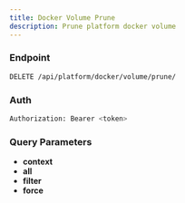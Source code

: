 ```yaml
---
title: Docker Volume Prune
description: Prune platform docker volume
---
```


### Endpoint

```bash
DELETE /api/platform/docker/volume/prune/
```

### Auth

```bash
Authorization: Bearer <token>
```

### Query Parameters

- **context**
- **all**
- **filter**
- **force**

